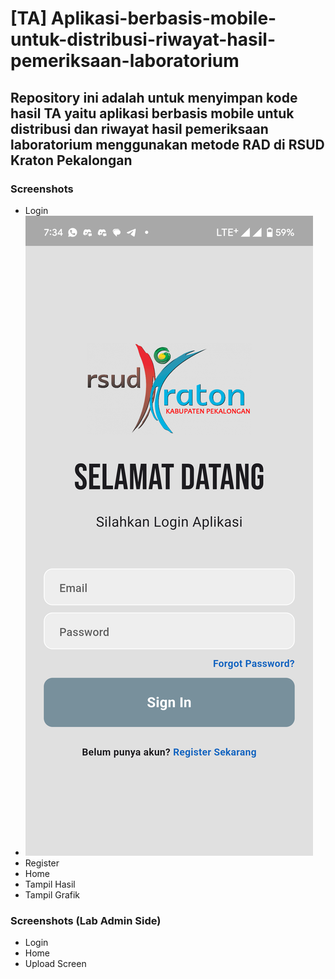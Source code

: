 # [TA] Aplikasi-berbasis-mobile-untuk-distribusi-riwayat-hasil-pemeriksaan-laboratorium

## Repository ini adalah untuk menyimpan kode hasil TA yaitu aplikasi berbasis mobile untuk distribusi dan riwayat hasil pemeriksaan laboratorium menggunakan metode RAD di RSUD Kraton Pekalongan

### Screenshots
- Login
- ![Login Screen](Screenshots/Login.png)
- Register
- Home
- Tampil Hasil
- Tampil Grafik

### Screenshots (Lab Admin Side)
- Login
- Home
- Upload Screen
